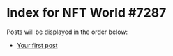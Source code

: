 # Index for NFT World #7287
Posts will be displayed in the order below:

- [Your first post](./001-first.md)

